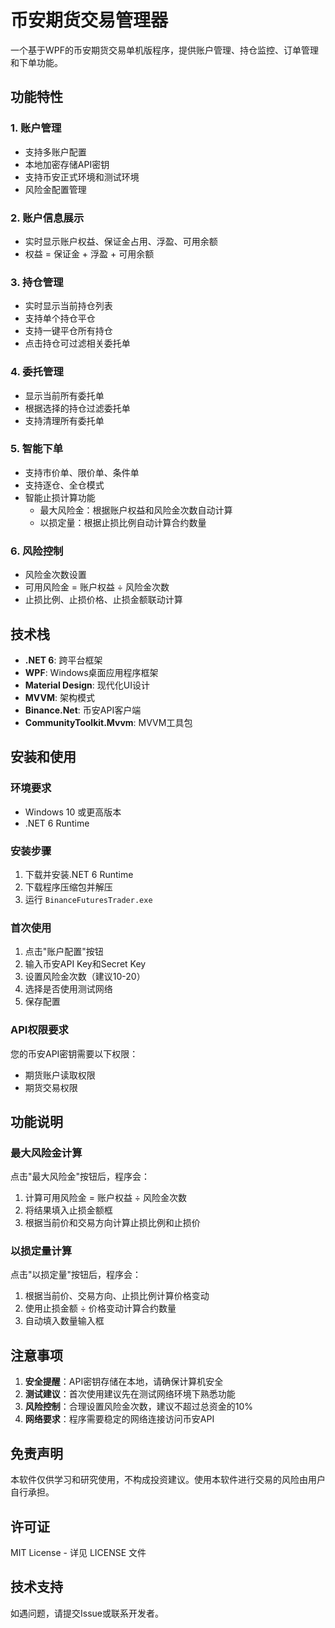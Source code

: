 # 币安期货交易管理器

一个基于WPF的币安期货交易单机版程序，提供账户管理、持仓监控、订单管理和下单功能。

## 功能特性

### 1. 账户管理
- 支持多账户配置
- 本地加密存储API密钥
- 支持币安正式环境和测试环境
- 风险金配置管理

### 2. 账户信息展示
- 实时显示账户权益、保证金占用、浮盈、可用余额
- 权益 = 保证金 + 浮盈 + 可用余额

### 3. 持仓管理
- 实时显示当前持仓列表
- 支持单个持仓平仓
- 支持一键平仓所有持仓
- 点击持仓可过滤相关委托单

### 4. 委托管理
- 显示当前所有委托单
- 根据选择的持仓过滤委托单
- 支持清理所有委托单

### 5. 智能下单
- 支持市价单、限价单、条件单
- 支持逐仓、全仓模式
- 智能止损计算功能
  - 最大风险金：根据账户权益和风险金次数自动计算
  - 以损定量：根据止损比例自动计算合约数量

### 6. 风险控制
- 风险金次数设置
- 可用风险金 = 账户权益 ÷ 风险金次数
- 止损比例、止损价格、止损金额联动计算

## 技术栈

- **.NET 6**: 跨平台框架
- **WPF**: Windows桌面应用程序框架
- **Material Design**: 现代化UI设计
- **MVVM**: 架构模式
- **Binance.Net**: 币安API客户端
- **CommunityToolkit.Mvvm**: MVVM工具包

## 安装和使用

### 环境要求
- Windows 10 或更高版本
- .NET 6 Runtime

### 安装步骤
1. 下载并安装.NET 6 Runtime
2. 下载程序压缩包并解压
3. 运行 `BinanceFuturesTrader.exe`

### 首次使用
1. 点击"账户配置"按钮
2. 输入币安API Key和Secret Key
3. 设置风险金次数（建议10-20）
4. 选择是否使用测试网络
5. 保存配置

### API权限要求
您的币安API密钥需要以下权限：
- 期货账户读取权限
- 期货交易权限

## 功能说明

### 最大风险金计算
点击"最大风险金"按钮后，程序会：
1. 计算可用风险金 = 账户权益 ÷ 风险金次数
2. 将结果填入止损金额框
3. 根据当前价和交易方向计算止损比例和止损价

### 以损定量计算
点击"以损定量"按钮后，程序会：
1. 根据当前价、交易方向、止损比例计算价格变动
2. 使用止损金额 ÷ 价格变动计算合约数量
3. 自动填入数量输入框

## 注意事项

1. **安全提醒**：API密钥存储在本地，请确保计算机安全
2. **测试建议**：首次使用建议先在测试网络环境下熟悉功能
3. **风险控制**：合理设置风险金次数，建议不超过总资金的10%
4. **网络要求**：程序需要稳定的网络连接访问币安API

## 免责声明

本软件仅供学习和研究使用，不构成投资建议。使用本软件进行交易的风险由用户自行承担。

## 许可证

MIT License - 详见 LICENSE 文件

## 技术支持

如遇问题，请提交Issue或联系开发者。 